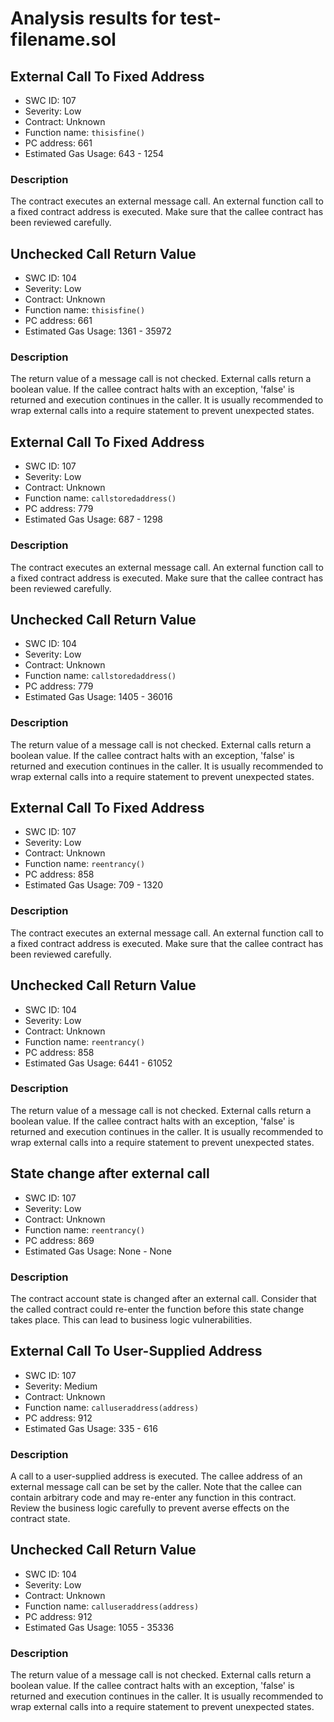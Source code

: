 # Analysis results for test-filename.sol

## External Call To Fixed Address
- SWC ID: 107
- Severity: Low
- Contract: Unknown
- Function name: `thisisfine()`
- PC address: 661
- Estimated Gas Usage: 643 - 1254

### Description

The contract executes an external message call.
An external function call to a fixed contract address is executed. Make sure that the callee contract has been reviewed carefully.

## Unchecked Call Return Value
- SWC ID: 104
- Severity: Low
- Contract: Unknown
- Function name: `thisisfine()`
- PC address: 661
- Estimated Gas Usage: 1361 - 35972

### Description

The return value of a message call is not checked.
External calls return a boolean value. If the callee contract halts with an exception, 'false' is returned and execution continues in the caller. It is usually recommended to wrap external calls into a require statement to prevent unexpected states.

## External Call To Fixed Address
- SWC ID: 107
- Severity: Low
- Contract: Unknown
- Function name: `callstoredaddress()`
- PC address: 779
- Estimated Gas Usage: 687 - 1298

### Description

The contract executes an external message call.
An external function call to a fixed contract address is executed. Make sure that the callee contract has been reviewed carefully.

## Unchecked Call Return Value
- SWC ID: 104
- Severity: Low
- Contract: Unknown
- Function name: `callstoredaddress()`
- PC address: 779
- Estimated Gas Usage: 1405 - 36016

### Description

The return value of a message call is not checked.
External calls return a boolean value. If the callee contract halts with an exception, 'false' is returned and execution continues in the caller. It is usually recommended to wrap external calls into a require statement to prevent unexpected states.

## External Call To Fixed Address
- SWC ID: 107
- Severity: Low
- Contract: Unknown
- Function name: `reentrancy()`
- PC address: 858
- Estimated Gas Usage: 709 - 1320

### Description

The contract executes an external message call.
An external function call to a fixed contract address is executed. Make sure that the callee contract has been reviewed carefully.

## Unchecked Call Return Value
- SWC ID: 104
- Severity: Low
- Contract: Unknown
- Function name: `reentrancy()`
- PC address: 858
- Estimated Gas Usage: 6441 - 61052

### Description

The return value of a message call is not checked.
External calls return a boolean value. If the callee contract halts with an exception, 'false' is returned and execution continues in the caller. It is usually recommended to wrap external calls into a require statement to prevent unexpected states.

## State change after external call
- SWC ID: 107
- Severity: Low
- Contract: Unknown
- Function name: `reentrancy()`
- PC address: 869
- Estimated Gas Usage: None - None

### Description

The contract account state is changed after an external call. 
Consider that the called contract could re-enter the function before this state change takes place. This can lead to business logic vulnerabilities.

## External Call To User-Supplied Address
- SWC ID: 107
- Severity: Medium
- Contract: Unknown
- Function name: `calluseraddress(address)`
- PC address: 912
- Estimated Gas Usage: 335 - 616

### Description

A call to a user-supplied address is executed.
The callee address of an external message call can be set by the caller. Note that the callee can contain arbitrary code and may re-enter any function in this contract. Review the business logic carefully to prevent averse effects on the contract state.

## Unchecked Call Return Value
- SWC ID: 104
- Severity: Low
- Contract: Unknown
- Function name: `calluseraddress(address)`
- PC address: 912
- Estimated Gas Usage: 1055 - 35336

### Description

The return value of a message call is not checked.
External calls return a boolean value. If the callee contract halts with an exception, 'false' is returned and execution continues in the caller. It is usually recommended to wrap external calls into a require statement to prevent unexpected states.
